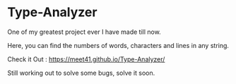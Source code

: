 # Type-Analyzer
One of my greatest project ever I have made till now.

Here, you can find the numbers of words, characters and lines in any string.

Check it Out : https://meet41.github.io/Type-Analyzer/

Still working out to solve some bugs, solve it soon.
